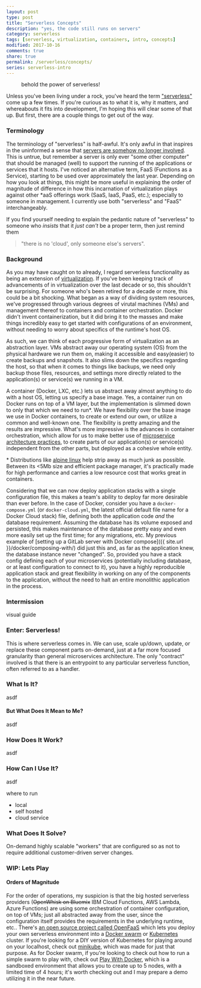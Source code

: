 ```yaml
---
layout: post
type: post
title: "Serverless Concepts"
description: "yes, the code still runs on servers"
category: serverless
tags: [serverless, virtualization, containers, intro, concepts]
modified: 2017-10-16
comments: true
share: true
permalink: /serverless/concepts/
series: serverless-intro
---
```


<figure>
  <amp-img src="{{ site.url }}/assets/images/post_images/AnceintOneLearnsStrangeSomeSpells.jpg"
      width="800"
      height="421"
      alt="Doctor Strange gets his learning on with the Ancient One"
      layout="responsive"></amp-img>
  <figcaption>behold the power of serverless!</figcaption>
 </figure>

Unless you've been living under a rock, you've heard the term ["serverless"][wiki-serverless] come up a few times. If you're curious as to what it is, why it matters, and whereabouts it fits into development, I'm hoping this will clear some of that up. But first, there are a couple things to get out of the way.

### Terminology

The terminology of "serverless" is half-awful. It's only awful in that inspires in the uninformed a sense that [servers are somehow no longer involved][commitstrip-serverless-url]. This is untrue, but remember a server is only ever "some other computer" that should be managed (well) to support the running of the applications or services that it hosts. I've noticed an alternative term, FaaS (Functions as a Service), starting to be used over approximately the last year. Depending on how you look at things, this might be more useful in explaining the order of magnitude of difference in how this incarnation of virtualization plays against other \*aaS offerings work (SaaS, IaaS, PaaS, etc.); especially to someone in management. I currently use both "serverless" and "FaaS" interchangeably.

If you find yourself needing to explain the pedantic nature of "serverless" to someone who _insists_ that it _just can't_ be a proper term, then just remind them 

> "there is no \'cloud\', only someone else's servers".

### Background

As you may have caught on to already, I regard serverless functionality as being an extension of [virtualization][wiki-virtualization]. If you've been keeping track of advancements of in virtualization over the last decade or so, this shouldn't be surprising. For someone who's been retired for a decade or more, this could be a bit shocking. What began as a way of dividing system resources, we've progressed through various degrees of virutal machines (VMs) and management thereof to containers and container orchestration. Docker didn't invent containerization, but it did bring it to the masses and make things incredibly easy to get started with configurations of an environment, without needing to worry about specifics of the runtime's host OS.

As such, we can think of each progressive form of virtualization as an abstraction layer. VMs abstract away our operating system (OS) from the physical hardware we run them on, making it accessible and easy(easier) to create backups and snapshots. It also slims down the specifics regarding the host, so that when it comes to things like backups, we need only backup those files, resources, and settings more directly related to the application(s) or service(s) we running in a VM.

A container (Docker, LXC, etc.) lets us abstract away almost anything to do with a host OS, letting us specify a base image. Yes, a container run on Docker runs on top of a VM layer, but the implementation is slimmed down to only that which we need to run\*. We have flexibility over the base image we use in Docker containers, to create or extend our own, or utilize a common and well-known one. The flexibility is pretty amazing and the results are impressive. What's more impressive is the advances in container orchestration, which allow for us to make better use of [microservice architecture practices][wiki-microservices], to create parts of our application(s) or service(s) independent from the other parts, but deployed as a cohesive whole entity.

\* Distributions like [alpine linux][alpine-url] help strip away as much junk as possible. Between its \<5Mb size and efficient package manager, it's practically made for high performance and carries a low resource cost that works great in containers.

Considering that we can now deploy application stacks with a single configuration file, this makes a team's ability to deploy far more desirable than ever before. In the case of Docker, consider you have a `docker-compose.yml` (or `docker-cloud.yml`, the latest official default file name for a Docker Cloud stack) file, defining both the application code _and_ the database requirement. Assuming the database has its volume exposed and persisted, this makes maintenance of the database pretty easy and even more easily set up the first time; for any migrations, etc. My previous example of [setting up a GitLab server with Docker compose]({{ site.url }}/docker/composing-with/) did just this and, as far as the application knew, the database instance never "changed". So, provided you have a stack config defining each of your microservices (potentially including database, or at least configuration to connect to it), you have a highly reproducible application stack and great flexibility in working on any of the components to the application, without the need to halt an entire monolithic application in the process.

### Intermission

visual guide

### Enter: Serverless!

This is where serverless comes in. We can use, scale up/down, update, or replace these component parts on-demand, just at a far more focused granularity than general microservices architecture. The only "contract" involved is that there is an entrypoint to any particular serverless function, often referred to as a handler.

<!--
In my head, I tend to think of these handlers, the connection points between functions and application logic, as being [an interface][wiki-oop-interface], whereas the specifics inside the function are [the implementation][wiki-ref-impl]; obviously that's a limited comparison, but 
-->

### What Is It?

asdf

#### But What Does It Mean to Me?

asdf

### How Does It Work?

asdf

### How Can I Use It?

asdf

where to run
  - local
  - self hosted
  - cloud service

### What Does It Solve?

On-demand highly scalable "workers" that are configured so as not to require additional customer-driven server changes.

### WIP: Lets Play

#### Orders of Magnitude

For the order of operations, my suspicion is that the big hosted serverless providers (~~OpenWhisk on Bluemix~~ IBM Cloud Functions, AWS Lambda, Azure Functions) are using some orchestration of container configuration, on top of VMs; just all abstracted away from the user, since the configuration itself provides the requirements in the underlying runtime, etc.. There's [an open source project called OpenFaaS][gh-openfaas] which lets you deploy your own serverless environment into a [Docker swarm][docker-swarm-getting-started] or [Kubernetes][k8s-url] cluster. If you're looking for a DIY version of Kubernetes for playing around on your localhost, check out [minikube][gh-minikube], which was made for just that purpose. As for Docker swarm, if you're looking to check out how to run a simple swarm to play with, check out [Play With Docker][pwd-url], which is a sandboxed environment that allows you to create up to 5 nodes, with a limited time of 4 hours; it's worth checking out and I may prepare a demo utilizing it in the near future.


[wiki-virtualization]: https://wikipedia.org/wiki/Virtualization
[wiki-serverless]: https://wikipedia.org/wiki/Serverless_computing
[wiki-microservices]: https://wikipedia.org/wiki/Microservices
[gh-openfaas]: https://github.com/openfaas/faas
[docker-swarm-getting-started]: https://docs.docker.com/engine/swarm/swarm-tutorial/\
[k8s-url]: https://kubernetes.io/
[gh-minikube]: https://github.com/kubernetes/minikube
[pwd-url]: https://labs.play-with-docker.com/
[commitstrip-serverless-url]: http://www.commitstrip.com/en/2017/04/26/servers-there-are-no-servers-here/
[alpine-url]: https://alpinelinux.org
[wiki-oop-interface]: https://wikipedia.org/wiki/Protocol_(object-oriented_programming)
[wiki-ref-impl]: https://wikipedia.org/wiki/Reference_implementation
